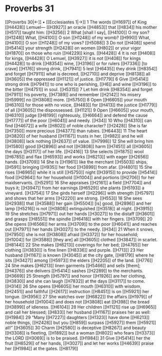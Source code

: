 # Proverbs 31
[[Proverbs 30|←]] • [[Ecclesiastes 1|→]]
1 The words [[H1697]] of King [[H4428]] Lemuel— [[H3927]] an oracle [[H4853]] that [[H834]] his mother [[H517]] taught him: [[H3256]] 
2 What [shall I say], [[H4100]] O my son? [[H1248]] What, [[H4100]] O son [[H1248]] of my womb? [[H990]] What, [[H4100]] O son [[H1248]] of my vows? [[H5088]] 
3 Do not [[H408]] spend [[H5414]] your strength [[H2428]] on women [[H802]] or your vigor [[H1870]] on those who ruin [[H4229]] kings. [[H4428]] 
4 It is not [[H408]] for kings, [[H4428]] O Lemuel, [[H3927]] it is not [[H408]] for kings [[H4428]] to drink [[H8354]] wine, [[H3196]] or for rulers [[H7336]] [to crave] [[H176]] strong drink, [[H7941]] 
5 lest [[H6435]] they drink [[H8354]] and forget [[H7911]] what is decreed, [[H2710]] and deprive [[H8138]] all [[H3605]] the oppressed [[H1121]] of justice. [[H1779]] 
6 Give [[H5414]] strong drink [[H7941]] to one who is perishing, [[H6]] and wine [[H3196]] to the bitter [[H4751]] in soul. [[H5315]] 
7 Let him drink [[H8354]] and forget [[H7911]] his poverty, [[H7389]] and remember [[H2142]] his misery [[H5999]] no [[H3808]] more. [[H5750]] 
8 Open [[H6605]] your mouth [[H6310]] for those with no voice, [[H483]] for [[H413]] the justice [[H1779]] of all [[H3605]] the dispossessed. [[H1121]] 
9 Open [[H6605]] your mouth, [[H6310]] judge [[H8199]] righteously, [[H6664]] and defend the cause [[H1777]] of the poor [[H6041]] and needy. [[H34]] 
10 Who [[H4310]] can find [[H4672]] a wife [[H802]] of noble character? [[H2428]] She is far [[H7350]] more precious [[H4377]] than rubies. [[H6443]] 
11 The heart [[H3820]] of her husband [[H1167]] trusts in her, [[H982]] and he will [[H3808]] lack nothing [[H2637]] of value. [[H7998]] 
12 She will bring him [[H1580]] good [[H2896]] and not [[H3808]] harm [[H7451]] all [[H3605]] the days [[H3117]] of her life. [[H2416]] 
13 She selects [[H1875]] wool [[H6785]] and flax [[H6593]] and works [[H6213]] with eager [[H2656]] hands. [[H3709]] 
14 She is [[H1961]] like the merchant [[H5503]] ships, [[H591]] bringing [[H935]] her food [[H3899]] from afar. [[H4801]] 
15 She rises [[H6965]] while it is still [[H5750]] night [[H3915]] to provide [[H5414]] food [[H2964]] for her household [[H1004]] and portions [[H2706]] for her maidservants. [[H5291]] 
16 She appraises [[H2161]] a field [[H7704]] and buys it; [[H3947]] from her earnings [[H6529]] she plants [[H5193]] a vineyard. [[H3754]] 
17 She girds herself [[H2296]] with strength [[H5797]] and shows that her arms [[H2220]] are strong. [[H553]] 
18 She sees [[H2938]] that [[H3588]] her gain [[H5504]] [is] good, [[H2896]] and her lamp [[H5216]] is not [[H3808]] extinguished [[H3518]] at night. [[H3915]] 
19 She stretches [[H7971]] out her hands [[H3027]] to the distaff [[H3601]] and grasps [[H8551]] the spindle [[H6418]] with her fingers. [[H3709]] 
20 She opens [[H6566]] her arms [[H3709]] to the poor [[H6041]] and reaches out [[H7971]] her hands [[H3027]] to the needy. [[H34]] 
21 When it snows, [[H7950]] she is not [[H3808]] afraid [[H3372]] for her household; [[H1004]] for [[H3588]] [they are] all [[H3605]] clothed [[H3847]] in scarlet. [[H8144]] 
22 She makes [[H6213]] coverings for her bed; [[H4765]] her clothing [[H3830]] is fine linen [[H8336]] and purple. [[H713]] 
23 Her husband [[H1167]] is known [[H3045]] at the city gate, [[H8179]] where he sits [[H3427]] among [[H5973]] the elders [[H2205]] of the land. [[H776]] 
24 She makes [[H6213]] linen garments [[H5466]] and sells [them]; [[H4376]] she delivers [[H5414]] sashes [[H2289]] to the merchants. [[H3669]] 
25 Strength [[H5797]] and honor [[H1926]] are her clothing, [[H3830]] and she can laugh [[H7832]] at the days [[H3117]] to come. [[H314]] 
26 She opens [[H6605]] her mouth [[H6310]] with wisdom, [[H2451]] and faithful [[H2617]] instruction [[H8451]] is on [[H5921]] her tongue. [[H3956]] 
27 She watches over [[H6822]] the affairs [[H1979]] of her household [[H1004]] and does not [[H3808]] eat [[H398]] the bread [[H3899]] of idleness. [[H6104]] 
28 Her children [[H1121]] rise up [[H6965]] and call her blessed; [[H833]] her husband [[H1167]] praises her as well: [[H1984]] 
29 “Many [[H7227]] daughters [[H1323]] have done [[H6213]] noble things, [[H2428]] but you [[H859]] surpass [[H5927]] them [[H5921]] all!” [[H3605]] 
30 Charm [[H2580]] is deceptive [[H8267]] and beauty [[H3308]] is fleeting, [[H1892]] but a woman [[H802]] who fears [[H3373]] the LORD [[H3069]] is to be praised. [[H1984]] 
31 Give [[H5414]] her  the fruit [[H6529]] of her hands, [[H3027]] and let her works [[H4639]] praise her [[H1984]] at the gates. [[H8179]] 
